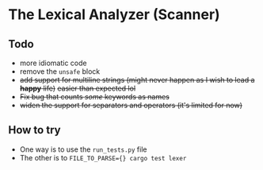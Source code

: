 # The Lexical Analyzer (Scanner)

Todo
---
- more idiomatic code
- remove the `unsafe` block
- ~~add support for multiline strings (might never happen as I wish to lead a **happy** life)~~ ~~easier than expected lol~~
- ~~Fix bug that counts *some* keywords as names~~
- ~~widen the support for separators and operators (it's limited for now)~~

How to try
---
- One way is to use the `run_tests.py` file
- The other is to `FILE_TO_PARSE={} cargo test lexer` 